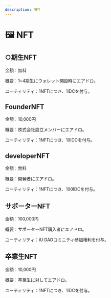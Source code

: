 ```yaml
---
description: NFT
---
```


# 🖼 NFT

## ○期生NFT

金額：無料

概要：1\~4期生にウォレット開設時にエアドロ。

ユーティリティ：1NFTにつき、1IDCを付与。

## FounderNFT

金額：10,000円

概要：株式会社設立メンバーにエアドロ。

ユーティリティ：1NFTにつき、10IDCを付与。

## developerNFT

金額：無料

概要：開発者にエアドロ。

ユーティリティ：1NFTにつき、100IDCを付与。

## サポーターNFT

金額：100,000円

概要：サポーターNFT購入者にエアドロ。

ユーティリティ：iU DAOコミニティ参加権利を付与。

## 卒業生NFT

金額：10,000円

概要：卒業生に対してエアドロ。

ユーティリティ：1NFTにつき、1IDCを付与。
